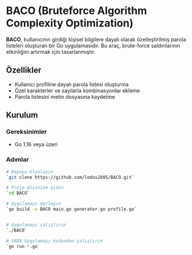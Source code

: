 # BACO (Bruteforce Algorithm Complexity Optimization)

**BACO**, kullanıcının girdiği kişisel bilgilere dayalı olarak özelleştirilmiş parola listeleri oluşturan bir Go uygulamasıdır. Bu araç, brute-force saldırılarının etkinliğini artırmak için tasarlanmıştır.

## Özellikler

- Kullanıcı profiline dayalı parola listesi oluşturma
- Özel karakterler ve sayılarla kombinasyonlar ekleme
- Parola listesini metin dosyasına kaydetme

## Kurulum

### Gereksinimler

- Go 1.16 veya üzeri

### Adımlar

```bash
# Depoyu klonlayın
`git clone https://github.com/lodos2005/BACO.git`

# Proje dizinine gidin
`cd BACO`

# Uygulamayı derleyin
`go build -o BACO main.go generator.go profile.go`


# Uygulamayı çalıştırın
`./BACO`

# YADA Uygulamayı kodundan çalıştırın
`go run *.go`
```
